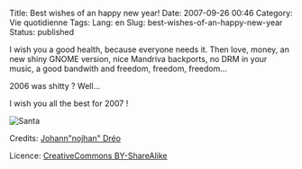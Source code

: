 Title: Best wishes of an happy new year!
Date: 2007-09-26 00:46
Category: Vie quotidienne
Tags:
Lang: en
Slug: best-wishes-of-an-happy-new-year
Status: published

I wish you a good health, because everyone needs it. Then love, money, an
new shiny GNOME version, nice Mandriva backports, no DRM in your music, a
good bandwith and freedom, freedom, freedom...

2006 was shitty ? Well...

I wish you all the best for 2007 !

![Santa](http://idata.over-blog.com/0/50/48/55/santa.png)

Credits: [Johann"nojhan" Dréo](http://www.nojhan.net/geekscottes/index.php?strip=34)

Licence: [CreativeCommons BY-ShareAlike](http://creativecommons.org/licenses/by-sa/2.0/)
